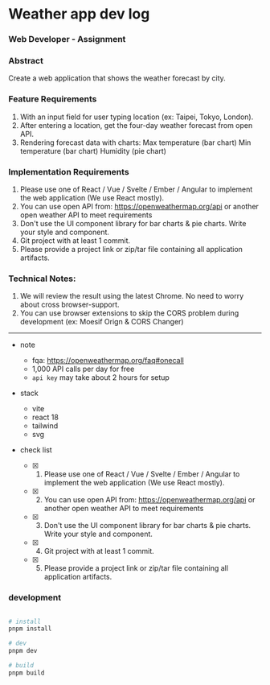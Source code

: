 ﻿# Weather app dev log

### Web Developer - Assignment

### Abstract

Create a web application that shows the weather forecast by city.

### Feature Requirements

1. With an input field for user typing location (ex: Taipei, Tokyo, London).
2. After entering a location, get the four-day weather forecast from open API.
3. Rendering forecast data with charts: Max temperature (bar chart) Min temperature (bar chart) Humidity (pie chart)

### Implementation Requirements
1. Please use one of React / Vue / Svelte / Ember / Angular to implement the web application (We use React mostly).
2. You can use open API from: https://openweathermap.org/api or another open weather API to meet requirements
3. Don't use the UI component library for bar charts & pie charts. Write your style and component.
4. Git project with at least 1 commit.
5. Please provide a project link or zip/tar file containing all application artifacts.

### Technical Notes:

1. We will review the result using the latest Chrome. No need to worry about cross browser-support.
2. You can use browser extensions to skip the CORS problem during development (ex: Moesif Orign & CORS Changer)

---

- note
  - fqa: https://openweathermap.org/faq#onecall
  - 1,000 API calls per day for free
  - `api key` may take about 2 hours for setup

- stack
  - vite
  - react 18
  - tailwind
  - svg

- check list
  - [x] 1. Please use one of React / Vue / Svelte / Ember / Angular to implement the web application (We use React mostly).
  - [x] 2. You can use open API from: https://openweathermap.org/api or another open weather API to meet requirements
  - [x] 3. Don't use the UI component library for bar charts & pie charts. Write your style and component.
  - [x] 4. Git project with at least 1 commit.
  - [x] 5. Please provide a project link or zip/tar file containing all application artifacts.

### development

```bash

# install
pnpm install

# dev
pnpm dev

# build
pnpm build

```
